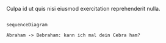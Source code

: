 Culpa id ut quis nisi eiusmod exercitation reprehenderit nulla. 

```mermaid

sequenceDiagram

Abraham -> Bebraham: kann ich mal dein Cebra ham?
```